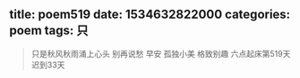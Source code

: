 title: poem519
date: 1534632822000
categories: poem
tags: 只
---
> 只是秋风秋雨涌上心头
别再说愁
早安
孤独小美
格致别趣
六点起床第519天 迟到33天